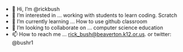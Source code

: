 - 👋 Hi, I’m @rickbush
- 👀 I’m interested in ... working with students to learn coding.  Scratch 
- 🌱 I’m currently learning ... How to use github classroom
- 💞️ I’m looking to collaborate on ... computer science education
- 📫 How to reach me ... rick_bush@beaverton.k12.or.us. or twitter: @bushr1

<!---
rickbush/rickbush is a ✨ special ✨ repository because its `README.md` (this file) appears on your GitHub profile.
You can click the Preview link to take a look at your changes.
--->
